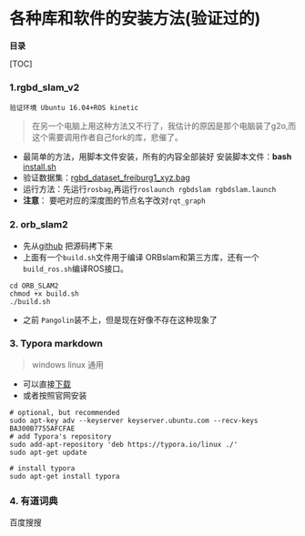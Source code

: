 # 各种库和软件的安装方法(验证过的)

**目录**

[TOC]
### 1.rgbd_slam_v2
`验证环境 Ubuntu 16.04+ROS kinetic`
> 在另一个电脑上用这种方法又不行了，我估计的原因是那个电脑装了g2o,而这个需要调用作者自己fork的库，悲催了。

- 最简单的方法，用脚本文件安装，所有的内容全部装好
安装脚本文件：**bash** [install.sh](https://raw.githubusercontent.com/felixendres/rgbdslam_v2/kinetic/install.sh)
- 验证数据集：[rgbd_dataset_freiburg1_xyz.bag](http://filecremers3.informatik.tu-muenchen.de/rgbd/dataset/freiburg1/rgbd_dataset_freiburg1_xyz.bag)
- 运行方法：先运行`rosbag`,再运行`roslaunch rgbdslam rgbdslam.launch`
- **注意**： 要吧对应的深度图的节点名字改对`rqt_graph`

### 2. orb_slam2

- 先从[github](https://github.com/raulmur/ORB_SLAM2) 把源码拷下来
- 上面有一个`build.sh`文件用于编译 ORBslam和第三方库，还有一个`build_ros.sh`编译ROS接口。 
```shell
cd ORB_SLAM2
chmod +x build.sh
./build.sh
```
- 之前 `Pangolin`装不上，但是现在好像不存在这种现象了

### 3. Typora markdown
> windows linux 通用
- 可以直接[下载](https://typora.io/#linux)
- 或者按照官网安装 
```shell
# optional, but recommended
sudo apt-key adv --keyserver keyserver.ubuntu.com --recv-keys BA300B7755AFCFAE
# add Typora's repository
sudo add-apt-repository 'deb https://typora.io/linux ./'
sudo apt-get update

# install typora
sudo apt-get install typora
```
### 4. 有道词典
百度搜搜
### 